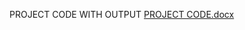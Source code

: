 PROJECT CODE WITH OUTPUT
[PROJECT CODE.docx](https://github.com/tanisha290/grocery-management-system/files/14865226/PROJECT.CODE.docx)
